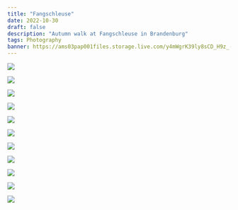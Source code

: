 ```yaml
---
title: "Fangschleuse"
date: 2022-10-30
draft: false
description: "Autumn walk at Fangschleuse in Brandenburg"
tags: Photography
banner: https://ams03pap001files.storage.live.com/y4mWgrK39ly8sCD_H9z_-wwovQ_K8bflreUG4T0biBqE4BUTwVpGvMU0GMjdS235IsmOX0ER9qRcgoWHjEwJy6tatPyjx9Y_aZKJuTOXcHe-s-mVu1TO30M4Nvv_zb2H2BSwNzYt63f5UGGCtp3W7LewvHoE-v3XhwR1Aw8QwKd2m1wz0cvtlSYlZkvOX9rZi9-?width=5472&height=3648&cropmode=none
---
```


![](https://ams03pap001files.storage.live.com/y4m91h_ZYvs28GN2YkfnTYBM8TOmih-cY9PM8IOc_ZEA0lzwso8oWQDi_W8LyX8eOt9EWZeJeBc18PqKgub8F21-B5RZQiU-CeWKxAxADJo5qYQ6-iOY8Tc3CN88Zb0asb08q7gjpnYhK-SyTBMikgCskwuiR9kXxRQ8SbjN_zHgmf6gbaUlH7oZKTjog8b_J-r?width=3648&height=5472&cropmode=none)

![](https://ams03pap001files.storage.live.com/y4mWgrK39ly8sCD_H9z_-wwovQ_K8bflreUG4T0biBqE4BUTwVpGvMU0GMjdS235IsmOX0ER9qRcgoWHjEwJy6tatPyjx9Y_aZKJuTOXcHe-s-mVu1TO30M4Nvv_zb2H2BSwNzYt63f5UGGCtp3W7LewvHoE-v3XhwR1Aw8QwKd2m1wz0cvtlSYlZkvOX9rZi9-?width=5472&height=3648&cropmode=none)

![](https://ams03pap001files.storage.live.com/y4mUUuyY5K9Iu0gPJbVQ89eJXd8YZj1Fefr5wwy2GWDiPW1tl4o3df7cgSI21_uUwfuwC0X-lYtfR1aNNQ5HkpXziUndEi_oT8mLTlK-c41YM57GeH2GaFFsMNyYwoAsLfYqOUAAVtP87PppsdDvYZTMGIHaVc8n6z7y6WPoe5V0XIlK8rJmhjLR6JQzw_x_g8d?width=5472&height=3648&cropmode=none)

![](https://ams03pap001files.storage.live.com/y4mOTF3rKcw4Me1DfYT-v_J3k-EsScZT-FHZw4eqFO_hSODa0L6ZJ6IjgyK1n9KZeL1imRKlVk2bpmZwlVQUQf4e4iI8Sy8xhyvLusYVsYP9wh4FDUtn-eDSnx8POqtiELQO8_mvjo-RNj2rQPPWXUBcUQ3RIcDtQPKD8e6QEWH_J_Szx5XqYvub3l60crZ67HC?width=5472&height=3648&cropmode=none)

![](https://ams03pap001files.storage.live.com/y4mWGE1HlsQGDuccduVnTf2bV5x9BrpPhLlgP4hFMDXo6rucLfYtfBwGmuGgT4xjJTlyOIngAGr3XU_FnT9PqS4_Vq6FFOOdrMV6IkgNXh1UOiJypbALI0wvztENavS5meZbLXxX98EExT1cfFHFPNdVeXXVUh7yGqTRQtT_O1x6xkyYYRhuyqzDTHTXwLxOfqd?width=3648&height=5472&cropmode=none)

![](https://ams03pap001files.storage.live.com/y4mdcXeA8mesSQsyDvOv7JQzbiK3vTGYc_TI0kBni7A9XtcF_Y6EBO36gNM3QDyP8lPqIrw3NTZBuQcOHYsu8ziYzTW5f_C5EK2c-imD_y4qvcy4T_6z3PeGTr4tk7AMEn8c3TpwpjCoLLrvMzRWjlcjXhNGhtiG1CXqF4OperqN1icvswDapwfYgXP1eQKe2Fa?width=5220&height=3524&cropmode=none)

![](https://ams03pap001files.storage.live.com/y4m3LRPI6cQy7JzlVKho0_Ga2YTYMV6tqM_5A65iS8fCmOTDlwgug3Y-_tOPHXMWoNmJ4xy7gNFjikzwLcEdkcP15OPjYAvANCI5SOeXdylZDGaDZwmoGlXso-ZGqs0tZbI9Nz9wuBEM6yQ54sz_30p2-cCzYKZQZ8SpOnaqqY7AiSsW4rPG8NbpjwPweyFK3-S?width=5472&height=3648&cropmode=none)

![](https://ams03pap001files.storage.live.com/y4mjx0AgqkJVqJ2-cO5C_hdvR84OJF4n-JuEJ9CpyiHOw1mZNqEWuut-jmbh-oV_c6wRlqgXitXBzrFSJvuXYxmAvOOIWuxOCRo7a_yTreBX2nNKXoXceEoxZGvBSZrRL8OumzRcGDUA0JziK9suQEbbD5jpLEPjqzvNa4D_l-A4IOPJ_hklJc_j6azvZymdv1d?width=4395&height=2930&cropmode=none)

![](https://ams03pap001files.storage.live.com/y4mbiCL5r2Da5BRLiOwQxE4YolMUrMdtOFxP2r1_0oqvLzDWooAo2cpNZ0glB1LUj8UBhAbZXVCQs9wP4MG6fjBCkVQuSxPlH6VEUtwha9Uh84hveUh8wkJ5Hsofb-ykhWoM9Sj_u8J_wbb4v35P7rIVqw-CXC71n3xg5FYHP0V16XqEFoZQHehXVdvraZXyCPk?width=5472&height=3648&cropmode=none)

![](https://ams03pap001files.storage.live.com/y4mGxGLSbWiU-2pc9L5nl5QHIC39v7O3y93HDl6GcunIfHAQx-NkPydaiJjbWcPGIRgTSgQe8yEXra1QwLbKP7KY68QVAEz6mDVWwyND9t8M2T60xcv9xGMFWAbJddIjyG7OcXsVTztuqJbFtW2dSGehadlJCSULZHfZyiaY2qvbp3DtDsV0OlUCFB0pK3letPz?width=3648&height=3648&cropmode=none)

![](https://ams03pap001files.storage.live.com/y4mYG8qwhzbSrC9E6WQocDPHL1q62XZcPgCJojI8eX1mjBe0-0Ey9a-j3w6q7QPtjqFDIw0Ug-UBGVnm_wn0N_T694fO2A4XQpFZVNCBlakU0xTasSp16FTycJMX-77gs8FjJ-a743PGZJNwtIIDCmWoVKtOasvl8DXOx32ZKQCdOXXGf8FtnOtVkfMExTUaAJG?width=5472&height=3648&cropmode=none)